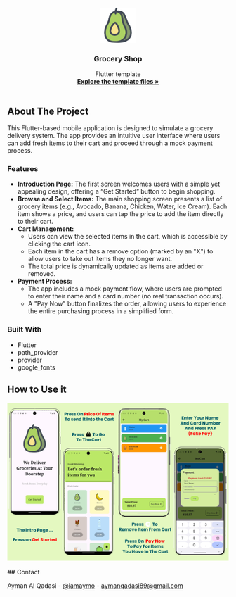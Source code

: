 <!-- PROJECT LOGO -->
<br />
<div align="center">
    <img src="https://github.com/iamaymo/grocery_shop/blob/main/readme/avocado.png" alt="Logo" height="80">
  </a>

  <h3 align="center">Grocery Shop</h3>

  <p align="center">
    Flutter template
    <br />
    <a href="https://github.com/iamaymo/grocery_shop"><strong>Explore the template files »</strong> <i class="fa-brands fa-github"></i></a>
    <br />
    <br />
  </p>
</div>

<!-- ABOUT THE PROJECT -->

## About The Project

This Flutter-based mobile application is designed to simulate a grocery delivery system. The app provides an intuitive user interface where users can add fresh items to their cart and proceed through a mock payment process.

### Features

- <B>Introduction Page:</B> The first screen welcomes users with a simple yet appealing design, offering a “Get Started” button to begin shopping.
- <B>Browse and Select Items:</B> The main shopping screen presents a list of grocery items (e.g., Avocado, Banana, Chicken, Water, Ice Cream). Each item shows a price, and users can tap the price to add the item directly to their cart.
- <B>Cart Management:</B>
  - Users can view the selected items in the cart, which is accessible by clicking the cart icon.
  - Each item in the cart has a remove option (marked by an "X") to allow users to take out items they no longer want.
  - The total price is dynamically updated as items are added or removed.
- <B>Payment Process:</B>
  - The app includes a mock payment flow, where users are prompted to enter their name and a card number (no real transaction occurs).
  - A "Pay Now" button finalizes the order, allowing users to experience the entire purchasing process in a simplified form.

### Built With

- Flutter
- path_provider
- provider
- google_fonts

## How to Use it

<p align="center">
  <img src="https://github.com/iamaymo/grocery_shop/blob/main/readme/IMG1.png" alt="Logo">
</p>
## Contact

Ayman Al Qadasi - [@iamaymo](https://t.me/iamaymo) - aymanqadasi89@gmail.com
